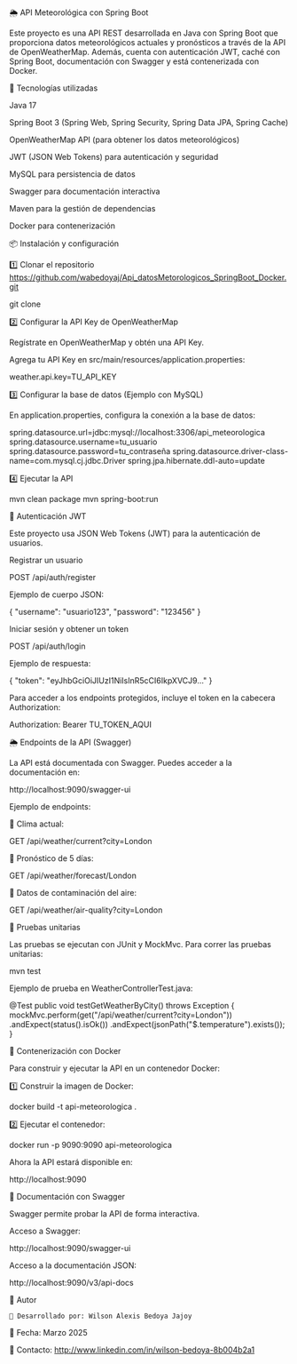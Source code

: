 🌦 API Meteorológica con Spring Boot

Este proyecto es una API REST desarrollada en Java con Spring Boot que proporciona datos meteorológicos actuales y pronósticos a través de la API de OpenWeatherMap. Además, cuenta con autenticación JWT, caché con Spring Boot, documentación con Swagger y está contenerizada con Docker.

🚀 Tecnologías utilizadas

Java 17

Spring Boot 3 (Spring Web, Spring Security, Spring Data JPA, Spring Cache)

OpenWeatherMap API (para obtener los datos meteorológicos)

JWT (JSON Web Tokens) para autenticación y seguridad

MySQL para persistencia de datos

Swagger para documentación interactiva

Maven para la gestión de dependencias

Docker para contenerización

📦 Instalación y configuración

1️⃣ Clonar el repositorio https://github.com/wabedoyaj/Api_datosMetorologicos_SpringBoot_Docker.git

git clone 

2️⃣ Configurar la API Key de OpenWeatherMap

Regístrate en OpenWeatherMap y obtén una API Key.

Agrega tu API Key en src/main/resources/application.properties:

weather.api.key=TU_API_KEY

3️⃣ Configurar la base de datos (Ejemplo con MySQL)

En application.properties, configura la conexión a la base de datos:

spring.datasource.url=jdbc:mysql://localhost:3306/api_meteorologica
spring.datasource.username=tu_usuario
spring.datasource.password=tu_contraseña
spring.datasource.driver-class-name=com.mysql.cj.jdbc.Driver
spring.jpa.hibernate.ddl-auto=update

4️⃣ Ejecutar la API

mvn clean package
mvn spring-boot:run

🔑 Autenticación JWT

Este proyecto usa JSON Web Tokens (JWT) para la autenticación de usuarios.

Registrar un usuario

POST /api/auth/register

Ejemplo de cuerpo JSON:

{
"username": "usuario123",
"password": "123456"
}

Iniciar sesión y obtener un token

POST /api/auth/login

Ejemplo de respuesta:

{
"token": "eyJhbGciOiJIUzI1NiIsInR5cCI6IkpXVCJ9..."
}

Para acceder a los endpoints protegidos, incluye el token en la cabecera Authorization:

Authorization: Bearer TU_TOKEN_AQUI

🌦️ Endpoints de la API (Swagger)

La API está documentada con Swagger. Puedes acceder a la documentación en:

http://localhost:9090/swagger-ui

Ejemplo de endpoints:

📍 Clima actual:

GET /api/weather/current?city=London

📍 Pronóstico de 5 días:

GET /api/weather/forecast/London

📍 Datos de contaminación del aire:

GET /api/weather/air-quality?city=London

🧪 Pruebas unitarias

Las pruebas se ejecutan con JUnit y MockMvc.
Para correr las pruebas unitarias:

mvn test

Ejemplo de prueba en WeatherControllerTest.java:

@Test
public void testGetWeatherByCity() throws Exception {
mockMvc.perform(get("/api/weather/current?city=London"))
.andExpect(status().isOk())
.andExpect(jsonPath("$.temperature").exists());
}

🐳 Contenerización con Docker

Para construir y ejecutar la API en un contenedor Docker:

1️⃣ Construir la imagen de Docker:

docker build -t api-meteorologica .

2️⃣ Ejecutar el contenedor:

docker run -p 9090:9090 api-meteorologica

Ahora la API estará disponible en:

http://localhost:9090

📄 Documentación con Swagger

Swagger permite probar la API de forma interactiva.

Acceso a Swagger:

http://localhost:9090/swagger-ui

Acceso a la documentación JSON:

http://localhost:9090/v3/api-docs

📌 Autor

    📌 Desarrollado por: Wilson Alexis Bedoya Jajoy

📅 Fecha: 
    Marzo 2025

🚀 Contacto: 
    http://www.linkedin.com/in/wilson-bedoya-8b004b2a1

